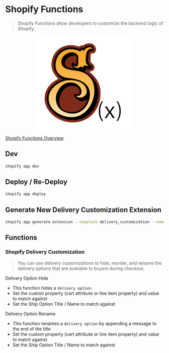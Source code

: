 # Shopify Functions

> Shopify Functions allow developers to customize the backend logic of Shopify.

<p align="center">
  <img src="./public/suavecito-functions-logo.png" alt="Suavecito Functions" width="300">
</p>

[Shopify Functions Overview](https://shopify.dev/docs/apps/functions)

## Dev

```bash
shopify app dev
```

## Deploy / Re-Deploy

```bash
shopify app deploy
```

## Generate New Delivery Customization Extension

```bash
shopify app generate extension --template delivery_customization --name delivery-customization
```

## Functions

### Shopify Delivery Customization

> You can use delivery customizations to hide, reorder, and rename the delivery options that are available to buyers during checkout.

Delivery Option Hide

- This function hides a `delivery option`.
- Set the custom property (cart attribute or line item property) and value to match against
- Set the Ship Option Title / Name to match against

Delivery Option Rename

- This function renames a `delivery option` by appending a message to the end of the title
- Set the custom property (cart attribute or line item property) and value to match against
- Set the Ship Option Title / Name to match against
